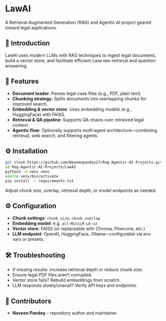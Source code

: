# LawAI

A Retrieval‑Augmented Generation (RAG) and Agentic AI project geared toward legal applications.

## 📘 Introduction

LawAI uses modern LLMs with RAG techniques to ingest legal documents, build a vector store, and facilitate efficient case‑law retrieval and question answering.

## 🔧 Features

* **Document loader**: Parses legal case files (e.g., PDF, plain text).
* **Chunking strategy**: Splits documents into overlapping chunks for improved search.
* **Embedding & vector store**: Uses embedding models (e.g., HuggingFace) with FAISS.
* **Retrieval & QA pipeline**: Supports QA chains over retrieved legal context.
* **Agentic flow**: Optionally supports multi‑agent architecture—combining retrieval, web search, and filtering agents.

## ⚙️ Installation

```bash
git clone https://github.com/Naveenpandey27/Rag-Agentic-AI-Projects.git
cd Rag-Agentic-AI-Projects/LawAI
python3 -m venv venv
source venv/bin/activate
pip install -r requirements.txt
```

Adjust chunk size, overlap, retrieval depth, or model endpoints as needed.

## ⚙️ Configuration

* **Chunk settings**: `chunk_size`, `chunk_overlap`
* **Embedding model**: e.g. `all-MiniLM-L6-v2`
* **Vector store**: FAISS (or replaceable with Chroma, Pinecone, etc.)
* **LLM endpoint**: OpenAI, HuggingFace, Ollama—configurable via env vars or presets.

## 🛠 Troubleshooting

* If missing results: increase retrieval depth or reduce chunk size.
* Ensure legal PDF files aren’t corrupted.
* Vector store fails? Rebuild embeddings from scratch.
* LLM responds slowly/unavail? Verify API keys and endpoints.

## 👥 Contributors

* **Naveen Pandey** – repository author and maintainer.

